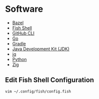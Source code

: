 # Software

- [Bazel](./bazel/)
- [Fish Shell](./fish-shell/)
- [GitHub CLI](./github-cli/)
- [Go](./go/)
- [Gradle](./gradle/)
- [Java Development Kit (JDK)](./jdk/)
- [jq](./jq/)
- [Python](./python/)
- [Zig](./zig/)


## Edit Fish Shell Configuration

```sh
vim ~/.config/fish/config.fish
```
